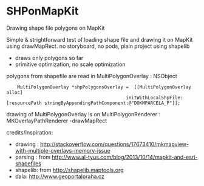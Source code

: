# SHPonMapKit
Drawing shape file polygons on MapKit

Simple & strightforward  test of loading shape file and drawing it on MapKit using drawMapRect. 
no storyboard, no pods, plain project using shapelib 

- draws only polygons so far
- primitive optimization, no scale optimization

polygons from shapefile are read in  MultiPolygonOverlay : NSObject <MKOverlay>

        MultiPolygonOverlay *shpPolygonsOverlay =  [[MultiPolygonOverlay alloc]
                                                initWithLocalShpFile:[resourcePath stringByAppendingPathComponent:@"DOKMPARCELA_P"]];
    
drawing of MultiPolygonOverlay is on  MultiPolygonRenderer : MKOverlayPathRenderer  -drawMapRect




credits/inspiration:

- drawing : http://stackoverflow.com/questions/17673410/mkmapview-with-multiple-overlays-memory-issue
- parsing :  from http://www.al-tyus.com/blog/2013/10/14/mapkit-and-esri-shapefiles 
- shapelib: from http://shapelib.maptools.org
- dala: http://www.geoportalpraha.cz


